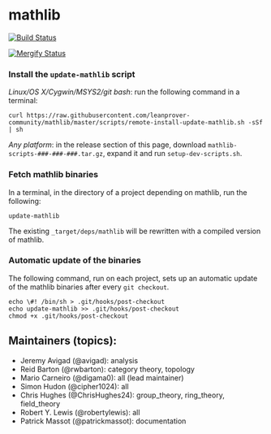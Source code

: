 # mathlib

[![Build Status](https://travis-ci.org/leanprover-community/mathlib.svg?branch=master)](https://travis-ci.org/leanprover-community/mathlib)

[![Mergify Status][mergify-status]][mergify]

[mergify]: https://mergify.io
[mergify-status]: https://gh.mergify.io/badges/ChrisHughes24/mathlib.png?style=cut


### Install the `update-mathlib` script

*Linux/OS X/Cygwin/MSYS2/git bash*: run the following command in a terminal:

``` shell
curl https://raw.githubusercontent.com/leanprover-community/mathlib/master/scripts/remote-install-update-mathlib.sh -sSf | sh
```

*Any platform*: in the release section of this page, download
`mathlib-scripts-###-###-###.tar.gz`, expand it and run `setup-dev-scripts.sh`.

### Fetch mathlib binaries

In a terminal, in the directory of a project depending on mathlib, run
the following:

``` shell
update-mathlib
```

The existing `_target/deps/mathlib` will be rewritten with a compiled
version of mathlib.

### Automatic update of the binaries

The following command, run on each project, sets up an automatic
update of the mathlib binaries after every `git checkout`.

``` shell
echo \#! /bin/sh > .git/hooks/post-checkout
echo update-mathlib >> .git/hooks/post-checkout
chmod +x .git/hooks/post-checkout
```

## Maintainers (topics):

* Jeremy Avigad (@avigad): analysis
* Reid Barton (@rwbarton): category theory, topology
* Mario Carneiro (@digama0): all (lead maintainer)
* Simon Hudon (@cipher1024): all
* Chris Hughes (@ChrisHughes24): group_theory, ring_theory, field_theory
* Robert Y. Lewis (@robertylewis): all
* Patrick Massot (@patrickmassot): documentation
